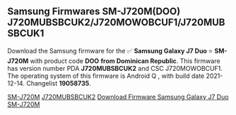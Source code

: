 <h2>Samsung Firmwares SM-J720M(DOO) J720MUBSBCUK2/J720MOWOBCUF1/J720MUBSBCUK1</h2>
Download the Samsung firmware for the ✅ <strong>Samsung Galaxy J7 Duo </strong> ⭐ <strong>SM-J720M</strong> with product code <strong>DOO</strong> <strong> from Dominican Republic</strong>. This firmware has version number PDA <strong>J720MUBSBCUK2</strong> and CSC J720MOWOBCUF1. The operating system of this firmware is Android Q , with build date 2021-12-14. Changelist <strong>19058735</strong>.


[SM-J720M](https://samfirm.shop/samsung/model/SM-J720M)
[J720MUBSBCUK2](https://samfirm.shop/samsung/pda/J720MUBSBCUK2)
[Download Firmware Samsung Galaxy J7 Duo SM-J720M](https://samfirm.shop/samsung/firmware/482721)
